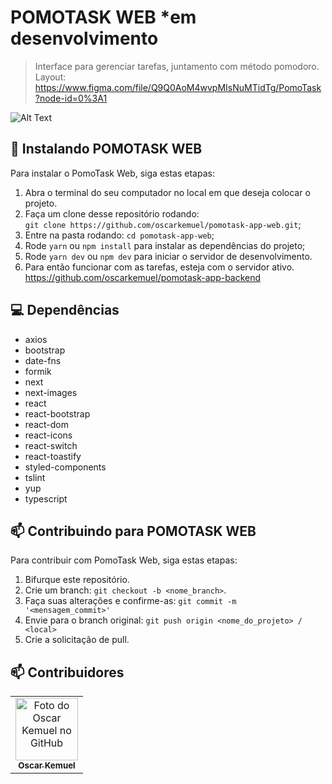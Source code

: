 # POMOTASK WEB *em desenvolvimento

> Interface para gerenciar tarefas, juntamento com método pomodoro.
> Layout: https://www.figma.com/file/Q9Q0AoM4wvpMIsNuMTidTg/PomoTask?node-id=0%3A1

![Alt Text](https://github.com/oscarkemuel/pomotask-app-web/blob/main/PomoTaskGif.gif?raw=true)

## 🚀 Instalando POMOTASK WEB

Para instalar o PomoTask Web, siga estas etapas:

1. Abra o terminal do seu computador no local em que deseja colocar o projeto.
2. Faça um clone desse repositório rodando: <br> `git clone https://github.com/oscarkemuel/pomotask-app-web.git`;
3. Entre na pasta rodando: `cd pomotask-app-web`;
4. Rode `yarn` ou `npm install` para instalar as dependências do projeto;
5. Rode `yarn dev` ou `npm dev` para iniciar o servidor de desenvolvimento.
6. Para então funcionar com as tarefas, esteja com o servidor ativo. https://github.com/oscarkemuel/pomotask-app-backend

## :computer: Dependências

* axios
* bootstrap
* date-fns
* formik
* next
* next-images
* react
* react-bootstrap
* react-dom
* react-icons
* react-switch
* react-toastify
* styled-components
* tslint
* yup
* typescript

## 📫 Contribuindo para POMOTASK WEB
Para contribuir com PomoTask Web, siga estas etapas:

1. Bifurque este repositório.
2. Crie um branch: `git checkout -b <nome_branch>`.
3. Faça suas alterações e confirme-as: `git commit -m '<mensagem_commit>'`
4. Envie para o branch original: `git push origin <nome_do_projeto> / <local>`
5. Crie a solicitação de pull.

## 📫 Contribuidores<br>

<table>
  <tr>
    <td align="center">
      <a href="https://github.com/oscarkemuel/">
        <img src="https://avatars.githubusercontent.com/u/34771800?s=400&u=54cfbcc5315bcd6e14c23a519635f0f53a7cd0f4&v=4" width="100px;" alt="Foto do Oscar Kemuel no GitHub"/><br>
        <sub>
          <b>Oscar Kemuel</b>
        </sub>
      </a>
    </td>
  </tr>
</table>
